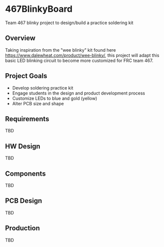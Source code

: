 # 467BlinkyBoard
Team 467 blinky project to design/build a practice soldering kit

## Overview
Taking inspiration from the "wee blinky" kit found here https://www.dalewheat.com/product/wee-blinky/, this project will adapt this basic LED blinking circuit to become more customized for FRC team 467.

## Project Goals
- Develop soldering practice kit
- Engage students in the design and product development process
- Customize LEDs to blue and gold (yellow)
- Alter PCB size and shape

## Requirements

TBD

## HW Design

TBD

## Components

TBD

## PCB Design

TBD

## Production

TBD
